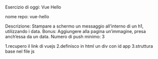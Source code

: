 Esercizio di oggi: Vue Hello

nome repo: vue-hello


Descrizione: Stampare a schermo un messaggio all’interno di un h1, utilizzando i data.
Bonus: Aggiungere alla pagina un’immagine, presa anch’essa da un data.
Numero di push minimo: 3


1.recupero il link di vuejs
2.definisco in html un div con id app 
3.struttura base nel file js